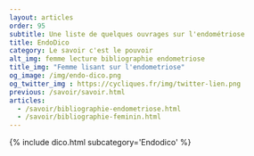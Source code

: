 ```yaml
---
layout: articles
order: 95
subtitle: Une liste de quelques ouvrages sur l'endométriose
title: EndoDico
category: Le savoir c'est le pouvoir
alt_img: femme lecture bibliographie endometriose
title_img: "Femme lisant sur l'endometriose"
og_image: /img/endo-dico.png
og_twitter_img : https://cycliques.fr/img/twitter-lien.png
previous: /savoir/savoir.html
articles:
  - /savoir/bibliographie-endometriose.html
  - /savoir/bibliographie-feminin.html
---
```

{% include dico.html subcategory='Endodico' %}